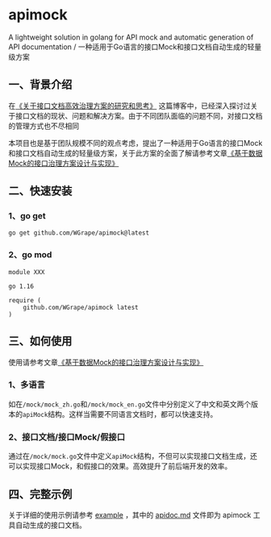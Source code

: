 # apimock
A lightweight solution in golang for API mock and automatic generation of API documentation / 一种适用于Go语言的接口Mock和接口文档自动生成的轻量级方案

## 一、背景介绍
在[《关于接口文档高效治理方案的研究和思考》](https://github.com/WGrape/Blog/issues/229) 这篇博客中，已经深入探讨过关于接口文档的现状、问题和解决方案。由于不同团队面临的问题不同，对接口文档的管理方式也不尽相同

本项目也是基于团队规模不同的观点考虑，提出了一种适用于Go语言的接口Mock和接口文档自动生成的轻量级方案，关于此方案的全面了解请参考文章[《基于数据Mock的接口治理方案设计与实现》](https://github.com/WGrape/Blog/issues/233)

## 二、快速安装

### 1、go get

```
go get github.com/WGrape/apimock@latest
```

### 2、go mod

```
module XXX

go 1.16

require (
    github.com/WGrape/apimock latest
)
```

## 三、如何使用
使用请参考文章[《基于数据Mock的接口治理方案设计与实现》](https://github.com/WGrape/Blog/issues/233)

### 1、多语言

如在```/mock/mock_zh.go```和```/mock/mock_en.go```文件中分别定义了中文和英文两个版本的```apiMock```结构。这样当需要不同语言文档时，都可以快速支持。

### 2、接口文档/接口Mock/假接口

通过在```/mock/mock.go```文件中定义```apiMock```结构，不但可以实现接口文档生成，还可以实现接口Mock，和假接口的效果。高效提升了前后端开发的效率。

## 四、完整示例
关于详细的使用示例请参考 [example](./example) ，其中的 [apidoc.md](./example/apidoc.md) 文件即为 apimock 工具自动生成的接口文档。
